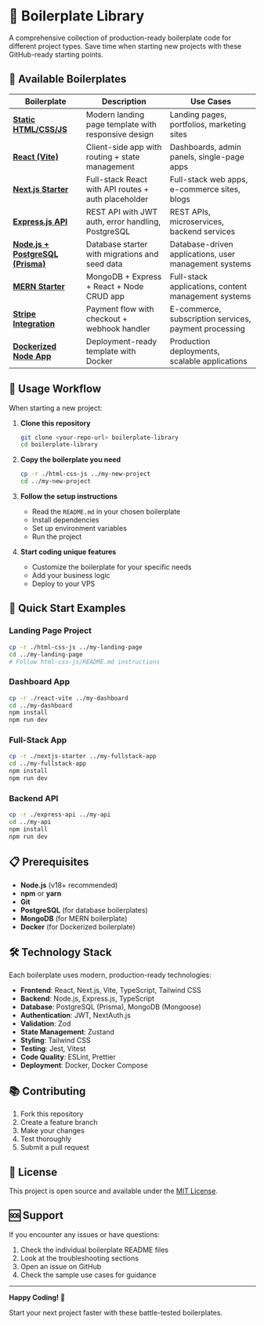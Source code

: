 # 🚀 Boilerplate Library

A comprehensive collection of production-ready boilerplate code for different project types. Save time when starting new projects with these GitHub-ready starting points.

## 📂 Available Boilerplates

| Boilerplate | Description | Use Cases |
|-------------|-------------|-----------|
| [**Static HTML/CSS/JS**](./html-css-js/) | Modern landing page template with responsive design | Landing pages, portfolios, marketing sites |
| [**React (Vite)**](./react-vite/) | Client-side app with routing + state management | Dashboards, admin panels, single-page apps |
| [**Next.js Starter**](./nextjs-starter/) | Full-stack React with API routes + auth placeholder | Full-stack web apps, e-commerce sites, blogs |
| [**Express.js API**](./express-api/) | REST API with JWT auth, error handling, PostgreSQL | REST APIs, microservices, backend services |
| [**Node.js + PostgreSQL (Prisma)**](./node-postgres/) | Database starter with migrations and seed data | Database-driven applications, user management systems |
| [**MERN Starter**](./mern-starter/) | MongoDB + Express + React + Node CRUD app | Full-stack applications, content management systems |
| [**Stripe Integration**](./stripe-integration/) | Payment flow with checkout + webhook handler | E-commerce, subscription services, payment processing |
| [**Dockerized Node App**](./docker-node/) | Deployment-ready template with Docker | Production deployments, scalable applications |

## 🔧 Usage Workflow

When starting a new project:

1. **Clone this repository**
   ```bash
   git clone <your-repo-url> boilerplate-library
   cd boilerplate-library
   ```

2. **Copy the boilerplate you need**
   ```bash
   cp -r ./html-css-js ../my-new-project
   cd ../my-new-project
   ```

3. **Follow the setup instructions**
   - Read the `README.md` in your chosen boilerplate
   - Install dependencies
   - Set up environment variables
   - Run the project

4. **Start coding unique features**
   - Customize the boilerplate for your specific needs
   - Add your business logic
   - Deploy to your VPS

## 🎯 Quick Start Examples

### Landing Page Project
```bash
cp -r ./html-css-js ../my-landing-page
cd ../my-landing-page
# Follow html-css-js/README.md instructions
```

### Dashboard App
```bash
cp -r ./react-vite ../my-dashboard
cd ../my-dashboard
npm install
npm run dev
```

### Full-Stack App
```bash
cp -r ./nextjs-starter ../my-fullstack-app
cd ../my-fullstack-app
npm install
npm run dev
```

### Backend API
```bash
cp -r ./express-api ../my-api
cd ../my-api
npm install
npm run dev
```

## 📋 Prerequisites

- **Node.js** (v18+ recommended)
- **npm** or **yarn**
- **Git**
- **PostgreSQL** (for database boilerplates)
- **MongoDB** (for MERN boilerplate)
- **Docker** (for Dockerized boilerplate)

## 🛠️ Technology Stack

Each boilerplate uses modern, production-ready technologies:

- **Frontend**: React, Next.js, Vite, TypeScript, Tailwind CSS
- **Backend**: Node.js, Express.js, TypeScript
- **Database**: PostgreSQL (Prisma), MongoDB (Mongoose)
- **Authentication**: JWT, NextAuth.js
- **Validation**: Zod
- **State Management**: Zustand
- **Styling**: Tailwind CSS
- **Testing**: Jest, Vitest
- **Code Quality**: ESLint, Prettier
- **Deployment**: Docker, Docker Compose

## 📚 Contributing

1. Fork this repository
2. Create a feature branch
3. Make your changes
4. Test thoroughly
5. Submit a pull request

## 📄 License

This project is open source and available under the [MIT License](LICENSE).

## 🆘 Support

If you encounter any issues or have questions:

1. Check the individual boilerplate README files
2. Look at the troubleshooting sections
3. Open an issue on GitHub
4. Check the sample use cases for guidance

---

**Happy Coding! 🎉**

Start your next project faster with these battle-tested boilerplates.